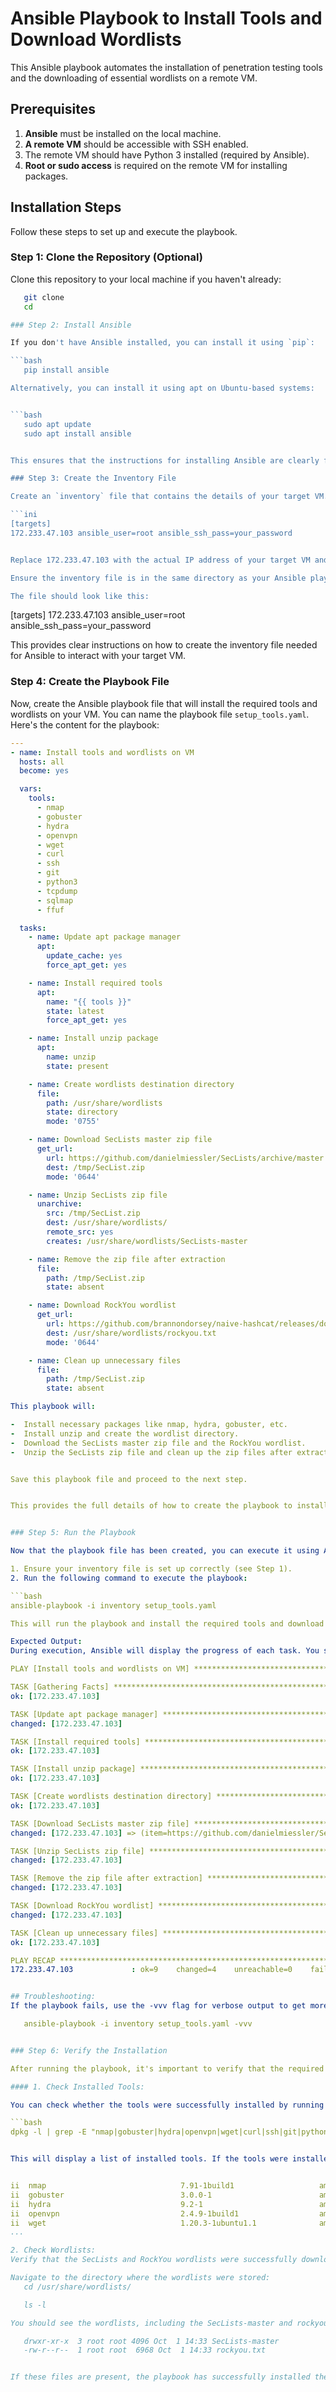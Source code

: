 # Ansible Playbook to Install Tools and Download Wordlists

This Ansible playbook automates the installation of penetration testing tools and the downloading of essential wordlists on a remote VM.

## Prerequisites

1. **Ansible** must be installed on the local machine.
2. **A remote VM** should be accessible with SSH enabled.
3. The remote VM should have Python 3 installed (required by Ansible).
4. **Root or sudo access** is required on the remote VM for installing packages.

## Installation Steps

Follow these steps to set up and execute the playbook.

### Step 1: Clone the Repository (Optional)

Clone this repository to your local machine if you haven't already:

```bash
   git clone 
   cd 

### Step 2: Install Ansible

If you don't have Ansible installed, you can install it using `pip`:

```bash
   pip install ansible

Alternatively, you can install it using apt on Ubuntu-based systems:


```bash
   sudo apt update
   sudo apt install ansible


This ensures that the instructions for installing Ansible are clearly formatted.

### Step 3: Create the Inventory File

Create an `inventory` file that contains the details of your target VM. This file should list the IP address of the machine you wish to manage with Ansible. For example:

```ini
[targets]
172.233.47.103 ansible_user=root ansible_ssh_pass=your_password


Replace 172.233.47.103 with the actual IP address of your target VM and your_password with the correct password for the root user.

Ensure the inventory file is in the same directory as your Ansible playbook or specify its path when running the playbook.

The file should look like this:

```
   [targets]
   172.233.47.103 ansible_user=root ansible_ssh_pass=your_password



This provides clear instructions on how to create the inventory file needed for Ansible to interact with your target VM.

### Step 4: Create the Playbook File

Now, create the Ansible playbook file that will install the required tools and wordlists on your VM. You can name the playbook file `setup_tools.yaml`. Here's the content for the playbook:

```yaml
---
- name: Install tools and wordlists on VM
  hosts: all
  become: yes

  vars:
    tools:
      - nmap
      - gobuster
      - hydra
      - openvpn
      - wget
      - curl
      - ssh
      - git
      - python3
      - tcpdump
      - sqlmap
      - ffuf

  tasks:
    - name: Update apt package manager
      apt:
        update_cache: yes
        force_apt_get: yes

    - name: Install required tools
      apt:
        name: "{{ tools }}"
        state: latest
        force_apt_get: yes

    - name: Install unzip package
      apt:
        name: unzip
        state: present

    - name: Create wordlists destination directory
      file:
        path: /usr/share/wordlists
        state: directory
        mode: '0755'

    - name: Download SecLists master zip file
      get_url:
        url: https://github.com/danielmiessler/SecLists/archive/master.zip
        dest: /tmp/SecList.zip
        mode: '0644'

    - name: Unzip SecLists zip file
      unarchive:
        src: /tmp/SecList.zip
        dest: /usr/share/wordlists/
        remote_src: yes
        creates: /usr/share/wordlists/SecLists-master

    - name: Remove the zip file after extraction
      file:
        path: /tmp/SecList.zip
        state: absent

    - name: Download RockYou wordlist
      get_url:
        url: https://github.com/brannondorsey/naive-hashcat/releases/download/data/rockyou.txt
        dest: /usr/share/wordlists/rockyou.txt
        mode: '0644'

    - name: Clean up unnecessary files
      file:
        path: /tmp/SecList.zip
        state: absent

This playbook will:

-  Install necessary packages like nmap, hydra, gobuster, etc.
-  Install unzip and create the wordlist directory.
-  Download the SecLists master zip file and the RockYou wordlist.
-  Unzip the SecLists zip file and clean up the zip files after extraction.


Save this playbook file and proceed to the next step.


This provides the full details of how to create the playbook to install the tools and wordlists.


### Step 5: Run the Playbook

Now that the playbook file has been created, you can execute it using Ansible. Follow these steps:

1. Ensure your inventory file is set up correctly (see Step 1).
2. Run the following command to execute the playbook:

```bash
ansible-playbook -i inventory setup_tools.yaml

This will run the playbook and install the required tools and download the wordlists on the target VM as specified in your playbook.

Expected Output:
During execution, Ansible will display the progress of each task. You should see something like:

PLAY [Install tools and wordlists on VM] ********************************************************************************************

TASK [Gathering Facts] ***************************************************************************************************************
ok: [172.233.47.103]

TASK [Update apt package manager] ****************************************************************************************************
changed: [172.233.47.103]

TASK [Install required tools] ********************************************************************************************************
ok: [172.233.47.103]

TASK [Install unzip package] ********************************************************************************************************
ok: [172.233.47.103]

TASK [Create wordlists destination directory] ****************************************************************************************
ok: [172.233.47.103]

TASK [Download SecLists master zip file] *********************************************************************************************
changed: [172.233.47.103] => (item=https://github.com/danielmiessler/SecLists/archive/master.zip)

TASK [Unzip SecLists zip file] ********************************************************************************************************
changed: [172.233.47.103]

TASK [Remove the zip file after extraction] *******************************************************************************************
changed: [172.233.47.103]

TASK [Download RockYou wordlist] *****************************************************************************************************
changed: [172.233.47.103]

TASK [Clean up unnecessary files] ****************************************************************************************************
ok: [172.233.47.103]

PLAY RECAP ****************************************************************************************************************************
172.233.47.103             : ok=9    changed=4    unreachable=0    failed=0    skipped=0    rescued=0    ignored=0


## Troubleshooting:
If the playbook fails, use the -vvv flag for verbose output to get more detailed error messages:

   ansible-playbook -i inventory setup_tools.yaml -vvv


### Step 6: Verify the Installation

After running the playbook, it's important to verify that the required tools and wordlists were correctly installed and configured.

#### 1. Check Installed Tools:

You can check whether the tools were successfully installed by running the following command on the target VM:

```bash
dpkg -l | grep -E "nmap|gobuster|hydra|openvpn|wget|curl|ssh|git|python3|tcpdump|sqlmap|ffuf"


This will display a list of installed tools. If the tools were installed correctly, you should see output similar to this:


ii  nmap                              7.91-1build1                   amd64        Network exploration tool and security scanner
ii  gobuster                          3.0.0-1                        amd64        tool to perform directory and file brute-forcing
ii  hydra                             9.2-1                          amd64        parallelized login cracker
ii  openvpn                           2.4.9-1build1                  amd64        full-featured SSL VPN solution
ii  wget                              1.20.3-1ubuntu1.1              amd64        retrieves files from the web via HTTP, HTTPS, and FTP
...

2. Check Wordlists:
Verify that the SecLists and RockYou wordlists were successfully downloaded and unarchived:

Navigate to the directory where the wordlists were stored:
   cd /usr/share/wordlists/

   ls -l

You should see the wordlists, including the SecLists-master and rockyou.txt files. Example

   drwxr-xr-x  3 root root 4096 Oct  1 14:33 SecLists-master
   -rw-r--r--  1 root root  6968 Oct  1 14:33 rockyou.txt


If these files are present, the playbook has successfully installed the wordlists.